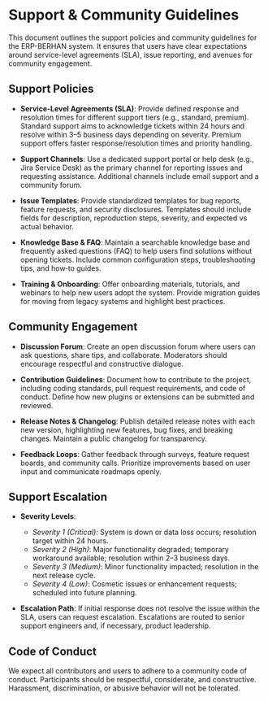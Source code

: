 # Support & Community Guidelines

This document outlines the support policies and community guidelines for the ERP-BERHAN system. It ensures that users have clear expectations around service-level agreements (SLA), issue reporting, and avenues for community engagement.

## Support Policies

- **Service-Level Agreements (SLA)**: Provide defined response and resolution times for different support tiers (e.g., standard, premium). Standard support aims to acknowledge tickets within 24 hours and resolve within 3–5 business days depending on severity. Premium support offers faster response/resolution times and priority handling.

- **Support Channels**: Use a dedicated support portal or help desk (e.g., Jira Service Desk) as the primary channel for reporting issues and requesting assistance. Additional channels include email support and a community forum.

- **Issue Templates**: Provide standardized templates for bug reports, feature requests, and security disclosures. Templates should include fields for description, reproduction steps, severity, and expected vs actual behavior.

- **Knowledge Base & FAQ**: Maintain a searchable knowledge base and frequently asked questions (FAQ) to help users find solutions without opening tickets. Include common configuration steps, troubleshooting tips, and how‑to guides.

- **Training & Onboarding**: Offer onboarding materials, tutorials, and webinars to help new users adopt the system. Provide migration guides for moving from legacy systems and highlight best practices.

## Community Engagement

- **Discussion Forum**: Create an open discussion forum where users can ask questions, share tips, and collaborate. Moderators should encourage respectful and constructive dialogue.

- **Contribution Guidelines**: Document how to contribute to the project, including coding standards, pull request requirements, and code of conduct. Define how new plugins or extensions can be submitted and reviewed.

- **Release Notes & Changelog**: Publish detailed release notes with each new version, highlighting new features, bug fixes, and breaking changes. Maintain a public changelog for transparency.

- **Feedback Loops**: Gather feedback through surveys, feature request boards, and community calls. Prioritize improvements based on user input and communicate roadmaps openly.

## Support Escalation

- **Severity Levels**:
  - *Severity 1 (Critical)*: System is down or data loss occurs; resolution target within 24 hours.
  - *Severity 2 (High)*: Major functionality degraded; temporary workaround available; resolution within 2–3 business days.
  - *Severity 3 (Medium)*: Minor functionality impacted; resolution in the next release cycle.
  - *Severity 4 (Low)*: Cosmetic issues or enhancement requests; scheduled into future planning.

- **Escalation Path**: If initial response does not resolve the issue within the SLA, users can request escalation. Escalations are routed to senior support engineers and, if necessary, product leadership.

## Code of Conduct

We expect all contributors and users to adhere to a community code of conduct. Participants should be respectful, considerate, and constructive. Harassment, discrimination, or abusive behavior will not be tolerated.
